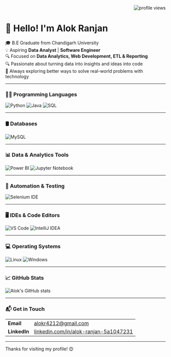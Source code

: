 <p align="right">
  <img src="https://komarev.com/ghpvc/?username=Alokr4212&label=Profile%20views&color=0e75b6&style=flat" alt="profile views" />
</p>

# 👋 Hello! I'm Alok Ranjan

🎓 B.E Graduate from Chandigarh University  
💡 Aspiring **Data Analyst** | **Software Engineer**  
🔍 Focused on **Data Analytics, Web Development, ETL & Reporting**  
🔍 Passionate about turning data into insights and ideas into code  
🚀 Always exploring better ways to solve real-world problems with technology  

---

### 👨‍💻 Programming Languages
![Python](https://img.shields.io/badge/Python-3776AB?style=flat-square&logo=python&logoColor=white) 
![Java](https://img.shields.io/badge/Java-007396?style=flat-square&logo=java&logoColor=white) 
![SQL](https://img.shields.io/badge/SQL-003B57?style=flat-square&logo=postgresql&logoColor=white)

---

### 🛢️ Databases
![MySQL](https://img.shields.io/badge/MySQL-4479A1?style=flat-square&logo=mysql&logoColor=white)

---

### 📊 Data & Analytics Tools
![Power BI](https://img.shields.io/badge/Power%20BI-F2C811?style=flat-square&logo=powerbi&logoColor=black) 
![Jupyter Notebook](https://img.shields.io/badge/Jupyter-F37626?style=flat-square&logo=jupyter&logoColor=white)

---

### 🧪 Automation & Testing
![Selenium IDE](https://img.shields.io/badge/Selenium_IDE-43B02A?style=flat-square&logo=selenium&logoColor=white)

---

### 🖥️ IDEs & Code Editors
![VS Code](https://img.shields.io/badge/VS%20Code-007ACC?style=flat-square&logo=visualstudiocode&logoColor=white) 
![IntelliJ IDEA](https://img.shields.io/badge/IntelliJ_IDEA-000000?style=flat-square&logo=intellijidea&logoColor=white)

---

### 💻 Operating Systems
![Linux](https://img.shields.io/badge/Linux-FCC624?style=flat-square&logo=linux&logoColor=black) 
![Windows](https://img.shields.io/badge/Windows-0078D6?style=flat-square&logo=windows&logoColor=white)

---

### 📈 GitHub Stats
![Alok's GitHub stats](https://github-readme-stats.vercel.app/api?username=Alokr4212&show_icons=true&theme=radical)  

---

### 📬 Get in Touch

<table>
  <tr>
    <td><strong>Email</strong></td>
    <td><a href="mailto:alokr4212@gmail.com">alokr4212@gmail.com</a></td>
  </tr>
  <tr>
    <td><strong>LinkedIn</strong></td>
    <td><a href="https://www.linkedin.com/in/alok-ranjan-5a1047231">linkedin.com/in/alok-ranjan-5a1047231</a></td>
  </tr>
</table>

---

Thanks for visiting my profile! 😊
